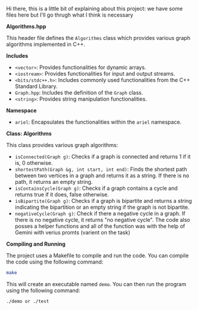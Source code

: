 Hi there, this is a little bit of explaining about this project:
we have some files here but I'll go thrugh what I think is necessary

**Algorithms.hpp**

This header file defines the `Algorithms` class which provides various graph algorithms implemented in C++.

**Includes**

* `<vector>`: Provides functionalities for dynamic arrays.
* `<iostream>`: Provides functionalities for input and output streams.
* `<bits/stdc++.h>`: Includes commonly used functionalities from the C++ Standard Library.
* `Graph.hpp`: Includes the definition of the `Graph` class.
* `<string>`: Provides string manipulation functionalities.

**Namespace**

* `ariel`: Encapsulates the functionalities within the `ariel` namespace.

**Class: Algorithms**

This class provides various graph algorithms:

* `isConnected(Graph g)`: Checks if a graph is connected and returns 1 if it is, 0 otherwise.
* `shortestPath(Graph &g, int start, int end)`: Finds the shortest path between two vertices in a graph and returns it as a string. If there is no path, it returns an empty string.
* `isContainsCycle(Graph g)`: Checks if a graph contains a cycle and returns true if it does, false otherwise.
* `isBipartite(Graph g)`: Checks if a graph is bipartite and returns a string indicating the bipartition or an empty string if the graph is not bipartite.
* `negativeCycle(Graph g)`: Check if there a negative cycle in a graph. If there is no negative cycle, it returns "no negative cycle".
The code also posses a helper functions and all of the function was with the help of Gemini with verius promts (varient on the task)

**Compiling and Running**

The project uses a Makefile to compile and run the code. You can compile the code using the following command:

```bash
make
```

This will create an executable named `demo`. You can then run the program using the following command:

```bash
./demo or ./test 
```
